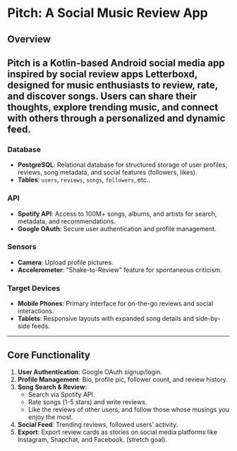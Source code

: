 # Pitch: A Social Music Review App 

## Overview
**Pitch** is a Kotlin-based Android social media app inspired by social review apps Letterboxd, designed for music enthusiasts to review, rate, and discover songs. Users can share their thoughts, explore trending music, and connect with others through a personalized and dynamic feed.
---

### **Database**
- **PostgreSQL**: Relational database for structured storage of user profiles, reviews, song metadata, and social features (followers, likes).
- **Tables**: `users`, `reviews`, `songs`, `followers`, etc..

### **API**
- **Spotify API**: Access to 100M+ songs, albums, and artists for search, metadata, and recommendations.
- **Google OAuth**: Secure user authentication and profile management.

### **Sensors**
- **Camera**: Upload profile pictures.
- **Accelerometer**: "Shake-to-Review" feature for spontaneous criticism.

### **Target Devices**
- **Mobile Phones**: Primary interface for on-the-go reviews and social interactions.
- **Tablets**: Responsive layouts with expanded song details and side-by-side feeds.

---

## Core Functionality
1. **User Authentication**: Google OAuth signup/login.
2. **Profile Management**: Bio, profile pic, follower count, and review history.
3. **Song Search & Review**:
    - Search via Spotify API.
    - Rate songs (1-5 stars) and write reviews.
    - Like the reviews of other users, and follow those whose musings you enjoy the most.
4. **Social Feed**: Trending reviews, followed users’ activity.
6. **Export**: Export review cards as stories on social media platforms like Instagram, Snapchat, and Facebook. (stretch goal).

 
